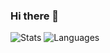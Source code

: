 ### Hi there 👋

![Stats](https://github-readme-stats.vercel.app/api?username=rbento&theme=tokyonight&show_icons=true&count_private=true)
![Languages](https://github-readme-stats.vercel.app/api/top-langs/?username=rbento&layout=compact)

<!--
**rbento/rbento** is a ✨ _special_ ✨ repository because its `README.md` (this file) appears on your GitHub profile.

Here are some ideas to get you started:

- 🔭 I’m currently working on ...
- 🌱 I’m currently learning ...
- 👯 I’m looking to collaborate on ...
- 🤔 I’m looking for help with ...
- 💬 Ask me about ...
- 📫 How to reach me: ...
- 😄 Pronouns: ...
- ⚡ Fun fact: ...
-->
